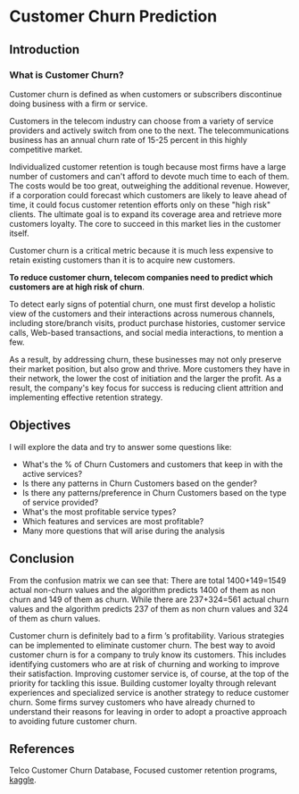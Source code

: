 # Customer Churn Prediction


## Introduction
### What is Customer Churn?
Customer churn is defined as when customers or subscribers discontinue doing business with a firm or service.

Customers in the telecom industry can choose from a variety of service providers and actively switch from one to the next. The telecommunications business has an annual churn rate of 15-25 percent in this highly competitive market.

Individualized customer retention is tough because most firms have a large number of customers and can't afford to devote much time to each of them. The costs would be too great, outweighing the additional revenue. However, if a corporation could forecast which customers are likely to leave ahead of time, it could focus customer retention efforts only on these "high risk" clients. The ultimate goal is to expand its coverage area and retrieve more customers loyalty. The core to succeed in this market lies in the customer itself.

Customer churn is a critical metric because it is much less expensive to retain existing customers than it is to acquire new customers.

**To reduce customer churn, telecom companies need to predict which customers are at high risk of churn**.

To detect early signs of potential churn, one must first develop a holistic view of the customers and their interactions across numerous channels, including store/branch visits, product purchase histories, customer service calls, Web-based transactions, and social media interactions, to mention a few.

As a result, by addressing churn, these businesses may not only preserve their market position, but also grow and thrive. More customers they have in their network, the lower the cost of initiation and the larger the profit. As a result, the company's key focus for success is reducing client attrition and implementing effective retention strategy.

## Objectives
I will explore the data and try to answer some questions like:
+ What's the % of Churn Customers and customers that keep in with the active services?
+ Is there any patterns in Churn Customers based on the gender?
+ Is there any patterns/preference in Churn Customers based on the type of service provided?
+ What's the most profitable service types?
+ Which features and services are most profitable?
+ Many more questions that will arise during the analysis

## Conclusion 
From the confusion matrix we can see that: There are total 1400+149=1549 actual non-churn values and the algorithm predicts 1400 of them as non churn and 149 of them as churn. While there are 237+324=561 actual churn values and the algorithm predicts 237 of them as non churn values and 324 of them as churn values.

Customer churn is definitely bad to a firm ’s profitability. Various strategies can be implemented to eliminate customer churn. The best way to avoid customer churn is for a company to truly know its customers. This includes identifying customers who are at risk of churning and working to improve their satisfaction. Improving customer service is, of course, at the top of the priority for tackling this issue. Building customer loyalty through relevant experiences and specialized service is another strategy to reduce customer churn. Some firms survey customers who have already churned to understand their reasons for leaving in order to adopt a proactive approach to avoiding future customer churn.

## References
Telco Customer Churn Database, Focused customer retention programs, [kaggle](https://www.kaggle.com/datasets/blastchar/telco-customer-churn).
